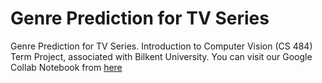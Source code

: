 # Genre Prediction for TV Series
Genre Prediction for TV Series. Introduction to Computer Vision (CS 484) Term Project, associated with Bilkent University.
You can visit our Google Collab Notebook from [here](https://colab.research.google.com/drive/1gOh1fOOtvyxcKQ1js5pO1VlszWeYOlhN?usp=sharing)